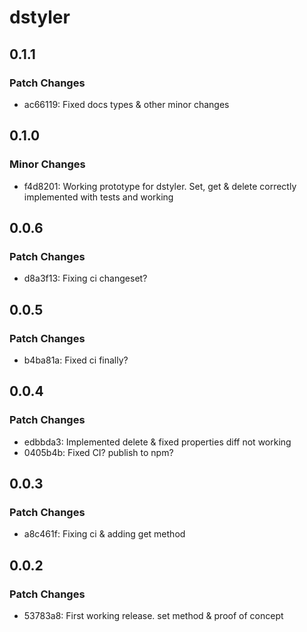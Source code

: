 # dstyler

## 0.1.1

### Patch Changes

- ac66119: Fixed docs types & other minor changes

## 0.1.0

### Minor Changes

- f4d8201: Working prototype for dstyler. Set, get & delete correctly implemented with tests and working

## 0.0.6

### Patch Changes

- d8a3f13: Fixing ci changeset?

## 0.0.5

### Patch Changes

- b4ba81a: Fixed ci finally?

## 0.0.4

### Patch Changes

- edbbda3: Implemented delete & fixed properties diff not working
- 0405b4b: Fixed CI? publish to npm?

## 0.0.3

### Patch Changes

- a8c461f: Fixing ci & adding get method

## 0.0.2

### Patch Changes

- 53783a8: First working release. set method & proof of concept
